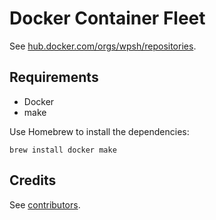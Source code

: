 # Docker Container Fleet

See [hub.docker.com/orgs/wpsh/repositories](https://hub.docker.com/orgs/wpsh/repositories).


## Requirements

- Docker
- make

Use Homebrew to install the dependencies:

	brew install docker make


## Credits

See [contributors](https://github.com/wpsh/docker-fleet/graphs/contributors).
